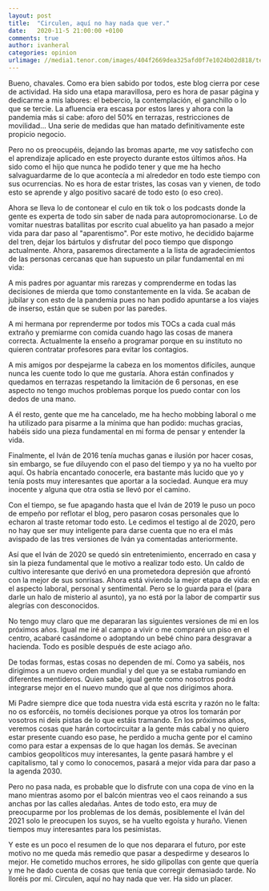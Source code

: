 ```yaml
---
layout: post
title:  "Circulen, aquí no hay nada que ver."
date:   2020-11-5 21:00:00 +0100
comments: true
author: ivanheral
categories: opinion
urlimage: //media1.tenor.com/images/404f2669dea325afd0f7e1024b02d818/tenor_s.gif
---
```


Bueno, chavales. Como era bien sabido por todos, este blog cierra por cese de actividad. Ha sido una etapa maravillosa, pero es hora de pasar página y dedicarme a mis labores: el bebercio, la contemplación, el ganchillo o lo que se tercie. La afluencia era escasa por estos lares y ahora con la pandemia más si cabe: aforo del 50% en terrazas, restricciones de movilidad... Una serie de medidas que han matado definitivamente este propicio negocio.

Pero no os preocupéis, dejando las bromas aparte, me voy satisfecho con el aprendizaje aplicado en este proyecto durante estos últimos años. Ha sido como el hijo que nunca he podido tener y que me ha hecho salvaguardarme de lo que acontecía a mi alrededor en todo este tiempo con sus ocurrencias. No es hora de estar tristes, las cosas van y vienen, de todo esto se aprende y algo positivo sacaré de todo esto (o eso creo).

Ahora se lleva lo de contonear el culo en tik tok o los podcasts donde la gente es experta de todo sin saber de nada para autopromocionarse. Lo de vomitar nuestras batallitas por escrito cual abuelito ya han pasado a mejor vida para dar paso al "aparentismo". Por este motivo, he decidido bajarme del tren, dejar los bártulos y disfrutar del poco tiempo que dispongo actualmente. Ahora, pasaremos directamente a la lista de agradecimientos de las personas cercanas que han supuesto un pilar fundamental en mi vida:

A mis padres por aguantar mis rarezas y comprenderme en todas las decisiones de mierda que tomo constantemente en la vida. Se acaban de jubilar y con esto de la pandemia pues no han podido apuntarse a los viajes de inserso, están que se suben por las paredes.

A mi hermana por reprenderme por todos mis TOCs a cada cual más extraño y premiarme con comida cuando hago las cosas de manera correcta. Actualmente la enseño a programar porque en su instituto no quieren contratar profesores para evitar los contagios.

A mis amigos por despejarme la cabeza en los momentos difíciles, aunque nunca les cuente todo lo que me gustaría. Ahora están confinados y quedamos en terrazas respetando la limitación de 6 personas, en ese aspecto no tengo muchos problemas porque los puedo contar con los dedos de una mano.

A él resto, gente que me ha cancelado, me ha hecho mobbing laboral o me ha utilizado para pisarme a la mínima que han podido: muchas gracias, habéis sido una pieza fundamental en mi forma de pensar y entender la vida.

Finalmente, el Iván de 2016 tenía muchas ganas e ilusión por hacer cosas, sin embargo, se fue diluyendo con el paso del tiempo y ya no ha vuelto por aquí. Os habría encantado conocerle, era bastante más lucido que yo y tenía posts muy interesantes que aportar a la sociedad. Aunque era muy inocente y alguna que otra ostia se llevó por el camino.

Con el tiempo, se fue apagando hasta que el Iván de 2019 le puso un poco de empeño por reflotar el blog, pero pasaron cosas personales que lo echaron al traste retomar todo esto. Le cedimos el testigo al de 2020, pero no hay que ser muy inteligente para darse cuenta que no era el más avispado de las tres versiones de Iván ya comentadas anteriormente. 

Así que el Iván de 2020 se quedó sin entretenimiento, encerrado en casa y sin la pieza fundamental que le motivo a realizar todo esto. Un caldo de cultivo interesante que derivó en una prometedora depresión que afrontó con la mejor de sus sonrisas. Ahora está viviendo la mejor etapa de vida: en el aspecto laboral, personal y sentimental. Pero se lo guarda para el (para darle un halo de misterio al asunto), ya no está por la labor de compartir sus alegrías con desconocidos.

No tengo muy claro que me depararan las siguientes versiones de mi en los próximos años. Igual me iré al campo a vivir o me compraré un piso en el centro, acabaré casándome o adoptando un bebé chino para desgravar a hacienda. Todo es posible después de este aciago año.

De todas formas, estas cosas no dependen de mí. Como ya sabéis, nos dirigimos a un nuevo orden mundial y del que ya se estaba rumiando en diferentes mentideros. Quien sabe, igual gente como nosotros podrá integrarse mejor en el nuevo mundo que al que nos dirigimos ahora.

Mi Padre siempre dice que toda nuestra vida está escrita y razón no le falta: no os esforcéis, no toméis decisiones porque ya otros los tomarán por vosotros ni deis pistas de lo que estáis tramando. En los próximos años, veremos cosas que harán cortocircuitar a la gente más cabal y no quiero estar presente cuando eso pase, he perdido a mucha gente por el camino como para estar a expensas de lo que hagan los demás. Se avecinan cambios geopolíticos muy interesantes, la gente pasará hambre y el capitalismo, tal y como lo conocemos, pasará a mejor vida para dar paso a la agenda 2030.

Pero no pasa nada, es probable que lo disfrute con una copa de vino en la mano mientras asomo por el balcón mientras veo el caos reinando a sus anchas por las calles aledañas. Antes de todo esto, era muy de preocuparme por los problemas de los demás, posiblemente el Iván del 2021 solo le preocupen los suyos, se ha vuelto egoísta y huraño. Vienen tiempos muy interesantes para los pesimistas.

Y este es un poco el resumen de lo que nos deparara el futuro, por este motivo no me queda más remedio que pasar a despedirme y desearos lo mejor. He cometido muchos errores, he sido gilipollas con gente que quería y me he dado cuenta de cosas que tenía que corregir demasiado tarde. No lloréis por mí. Circulen, aquí no hay nada que ver. Ha sido un placer.

